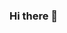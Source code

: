 ### Hi there 👋

<!--
**SaffathA/SaffathA** is a ✨ _special_ ✨ repository because its `README.md` (this file) appears on your GitHub profile.

Here are some ideas to get you started:

- 🔭 I’m currently working on school
- 🌱 I’m currently learning coding
- 👯 I’m looking to collaborate on school projects 
- 🤔 I’m looking for help with coding 
- 💬 Ask me about my skills in coding
- 📫 How to reach me: saffathahmed08@gbstu.org
- 😄 Pronouns: He/him 
- ⚡ Fun fact: I like cats 
-->
